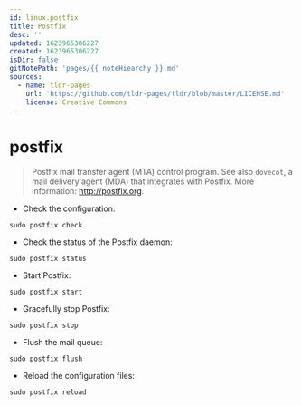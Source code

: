 ```yaml
---
id: linux.postfix
title: Postfix
desc: ''
updated: 1623965306227
created: 1623965306227
isDir: false
gitNotePath: 'pages/{{ noteHiearchy }}.md'
sources:
  - name: tldr-pages
    url: 'https://github.com/tldr-pages/tldr/blob/master/LICENSE.md'
    license: Creative Commons
---
```

# postfix

> Postfix mail transfer agent (MTA) control program.
> See also `dovecot`, a mail delivery agent (MDA) that integrates with Postfix.
> More information: <http://postfix.org>.

- Check the configuration:

`sudo postfix check`

- Check the status of the Postfix daemon:

`sudo postfix status`

- Start Postfix:

`sudo postfix start`

- Gracefully stop Postfix:

`sudo postfix stop`

- Flush the mail queue:

`sudo postfix flush`

- Reload the configuration files:

`sudo postfix reload`

